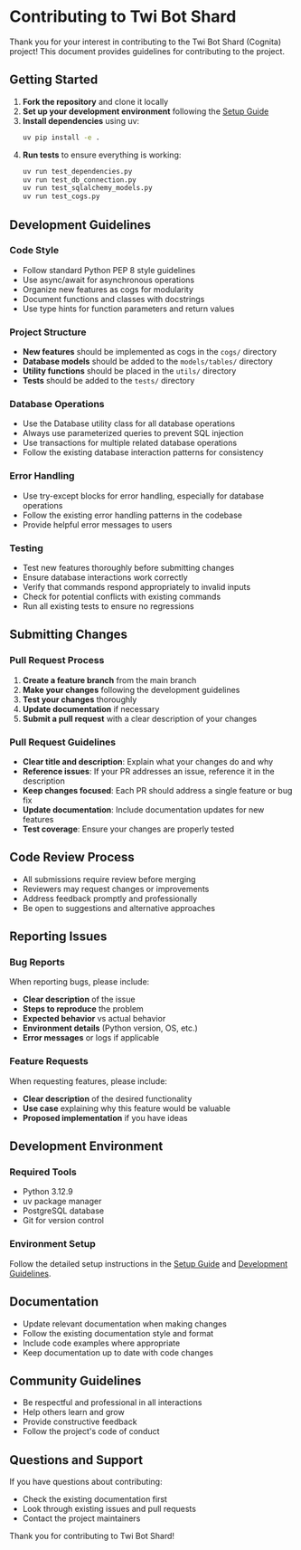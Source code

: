 # Contributing to Twi Bot Shard

Thank you for your interest in contributing to the Twi Bot Shard (Cognita) project! This document provides guidelines for contributing to the project.

## Getting Started

1. **Fork the repository** and clone it locally
2. **Set up your development environment** following the [Setup Guide](docs/SETUP.md)
3. **Install dependencies** using uv:
   ```bash
   uv pip install -e .
   ```
4. **Run tests** to ensure everything is working:
   ```bash
   uv run test_dependencies.py
   uv run test_db_connection.py
   uv run test_sqlalchemy_models.py
   uv run test_cogs.py
   ```

## Development Guidelines

### Code Style

- Follow standard Python PEP 8 style guidelines
- Use async/await for asynchronous operations
- Organize new features as cogs for modularity
- Document functions and classes with docstrings
- Use type hints for function parameters and return values

### Project Structure

- **New features** should be implemented as cogs in the `cogs/` directory
- **Database models** should be added to the `models/tables/` directory
- **Utility functions** should be placed in the `utils/` directory
- **Tests** should be added to the `tests/` directory

### Database Operations

- Use the Database utility class for all database operations
- Always use parameterized queries to prevent SQL injection
- Use transactions for multiple related database operations
- Follow the existing database interaction patterns for consistency

### Error Handling

- Use try-except blocks for error handling, especially for database operations
- Follow the existing error handling patterns in the codebase
- Provide helpful error messages to users

### Testing

- Test new features thoroughly before submitting changes
- Ensure database interactions work correctly
- Verify that commands respond appropriately to invalid inputs
- Check for potential conflicts with existing commands
- Run all existing tests to ensure no regressions

## Submitting Changes

### Pull Request Process

1. **Create a feature branch** from the main branch
2. **Make your changes** following the development guidelines
3. **Test your changes** thoroughly
4. **Update documentation** if necessary
5. **Submit a pull request** with a clear description of your changes

### Pull Request Guidelines

- **Clear title and description**: Explain what your changes do and why
- **Reference issues**: If your PR addresses an issue, reference it in the description
- **Keep changes focused**: Each PR should address a single feature or bug fix
- **Update documentation**: Include documentation updates for new features
- **Test coverage**: Ensure your changes are properly tested

## Code Review Process

- All submissions require review before merging
- Reviewers may request changes or improvements
- Address feedback promptly and professionally
- Be open to suggestions and alternative approaches

## Reporting Issues

### Bug Reports

When reporting bugs, please include:
- **Clear description** of the issue
- **Steps to reproduce** the problem
- **Expected behavior** vs actual behavior
- **Environment details** (Python version, OS, etc.)
- **Error messages** or logs if applicable

### Feature Requests

When requesting features, please include:
- **Clear description** of the desired functionality
- **Use case** explaining why this feature would be valuable
- **Proposed implementation** if you have ideas

## Development Environment

### Required Tools

- Python 3.12.9
- uv package manager
- PostgreSQL database
- Git for version control

### Environment Setup

Follow the detailed setup instructions in the [Setup Guide](docs/SETUP.md) and [Development Guidelines](.junie/guidelines.md).

## Documentation

- Update relevant documentation when making changes
- Follow the existing documentation style and format
- Include code examples where appropriate
- Keep documentation up to date with code changes

## Community Guidelines

- Be respectful and professional in all interactions
- Help others learn and grow
- Provide constructive feedback
- Follow the project's code of conduct

## Questions and Support

If you have questions about contributing:
- Check the existing documentation first
- Look through existing issues and pull requests
- Contact the project maintainers

Thank you for contributing to Twi Bot Shard!